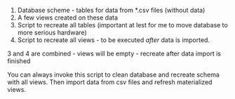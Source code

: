 1. Database scheme - tables for data from *.csv files (without data)
2. A few views created on these data
3. Script to recreate all tables (important at lest for me to move database to more serious hardware)
4. Script to recreate all views - to be executed *after* data is imported.

3 and 4 are combined - views will be empty - recreate after data import is finished


You can always invoke this script to clean database and recreate schema with all views.
Then import data from csv files and refresh materialized views.
